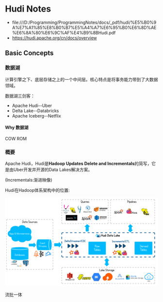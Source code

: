 # Hudi Notes

- file:///D:/Programming/ProgrammingNotes/docs/_pdf/hudi/%E5%B0%9A%E7%A1%85%E8%B0%B7%E5%A4%A7%E6%95%B0%E6%8D%AE%E6%8A%80%E6%9C%AF%E4%B9%8BHudi.pdf
- https://hudi.apache.org/cn/docs/overview



## Basic Concepts

### 数据湖

计算引擎之下、底层存储之上的一个中间层。核心特点是将事务能力带到了大数据领域。

数据湖三剑客：

- Apache Hudi--Uber
- Delta Lake--Databricks
- Apache Iceberg--Netflix

#### Why 数据湖





COW ROM







### 概要

Apache Hudi，Hudi是**Hadoop Updates Delete and Incrementals**的简写，它是由Uber开发并开源的Data Lakes解决方案。

(Incrementals:渐进映像)

Hudi在Hadoop体系架构中的位置:

![image-20220427231011863](_images/HudiNotes.asserts/image-20220427231011863.png)











流批一体





























